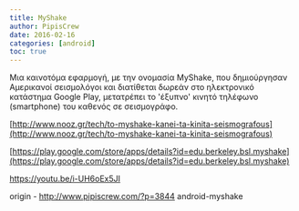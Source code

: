 ```yaml
---
title: MyShake
author: PipisCrew
date: 2016-02-16
categories: [android]
toc: true
---
```


Μια καινοτόμα εφαρμογή, με την ονομασία MyShake, που δημιούργησαν Αμερικανοί σεισμολόγοι και διατίθεται δωρεάν στο ηλεκτρονικό κατάστημα Google Play, μετατρέπει το 'έξυπνο' κινητό τηλέφωνο (smartphone) του καθενός σε σεισμογράφο.

[http://www.nooz.gr/tech/to-myshake-kanei-ta-kinita-seismografous](http://www.nooz.gr/tech/to-myshake-kanei-ta-kinita-seismografous)

[https://play.google.com/store/apps/details?id=edu.berkeley.bsl.myshake](https://play.google.com/store/apps/details?id=edu.berkeley.bsl.myshake)

https://youtu.be/i-UH6oEx5JI

origin - http://www.pipiscrew.com/?p=3844 android-myshake